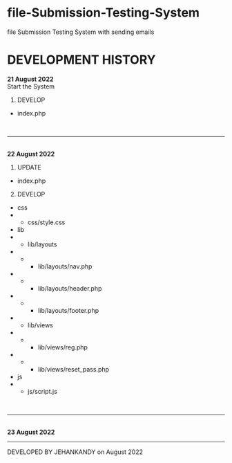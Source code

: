 # file-Submission-Testing-System
file Submission Testing System with sending emails
<br>


# DEVELOPMENT HISTORY
<b>21 August 2022</b><br>
Start the System

  1. DEVELOP 
  - index.php

<br><hr><br>
<b>22 August 2022</b>
  1. UPDATE 
  - index.php
  
  2. DEVELOP 
  - css
  - - css/style.css
  - lib
  - - lib/layouts
  - - - lib/layouts/nav.php
  - - - lib/layouts/header.php
  - - - lib/layouts/footer.php
  - - lib/views
  - - - lib/views/reg.php
  - - - lib/views/reset_pass.php
  - js
  - - js/script.js

<br><hr><br>
<b>23 August 2022</b>
<br><hr>
DEVELOPED BY JEHANKANDY on August 2022
